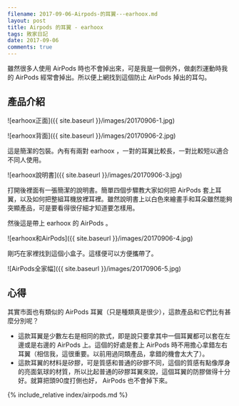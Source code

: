 ```yaml
---
filename: 2017-09-06-Airpods-的耳翼---earhoox.md
layout: post
title: Airpods 的耳翼 - earhoox
tags: 敗家日記
date: 2017-09-06
comments: true
---
```

雖然很多人使用 AirPods 時也不會掉出來，可是我是一個例外，做劇烈運動時我的 AirPods 經常會掉出。所以便上網找到這個防止 AirPods 掉出的耳勾。

## 產品介紹

![earhoox正面]({{ site.baseurl }}/images/20170906-1.jpg)

![earhoox背面]({{ site.baseurl }}/images/20170906-2.jpg)

這是簡潔的包裝。內有有兩對 earhoox ，一對的耳翼比較長，一對比較短以適合不同人使用。

![earhoox說明書]({{ site.baseurl }}/images/20170906-3.jpg)

打開後裡面有一張簡潔的說明書。簡單四個步驟教大家如何把 AirPods 套上耳翼，以及如何把整組耳機放裡耳裡。雖然說明書上以白色來繪畫手和耳朵雖然能夠突顯產品，可是要看得很仔細才知道要怎樣用。

然後這是帶上 earhoox 的 AirPods 。

![earhoox和AirPods]({{ site.baseurl }}/images/20170906-4.jpg)

剛巧在家裡找到這個小盒子。這樣便可以方便攜帶了。

![AirPods全家幅]({{ site.baseurl }}/images/20170906-5.jpg)

## 心得

其實市面也有類似的 AirPods 耳翼（只是種類真是很少），這款產品和它們比有甚麼分別呢？

* 這款耳翼是少數左右是相同的款式，即是說只要拿其中一個耳翼都可以套在左邊或是右邊的 AirPods 上。這個的好處是套上 AirPods 時不用擔心拿錯左右耳翼（相信我，這很重要。以前用過同類產品，拿錯的機會太大了）。
* 這款耳翼的材料是矽膠，可是質感和普通的矽膠不同，這個的質感有點像厚身的亮面氣球的材質，所以比起普通的矽膠耳翼來說，這個耳翼的防膠做得十分好。就算把頭90度打側也好， AirPods 也不會掉下來。

{% include_relative index/airpods.md %}
